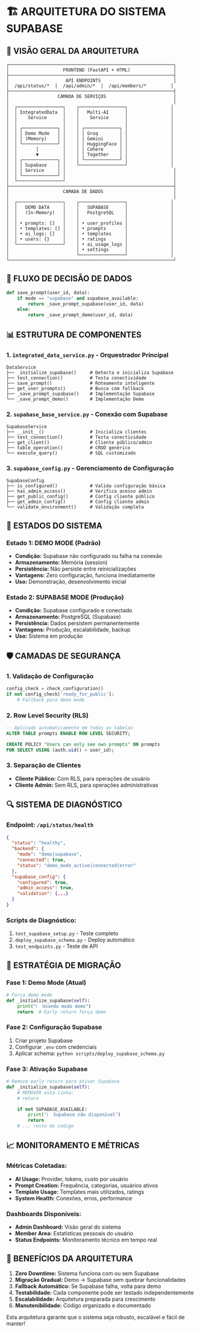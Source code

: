 # 🏗️ ARQUITETURA DO SISTEMA SUPABASE

## 📐 VISÃO GERAL DA ARQUITETURA

```
┌─────────────────────────────────────────────────────────────┐
│                    FRONTEND (FastAPI + HTML)                │
├─────────────────────────────────────────────────────────────┤
│                     API ENDPOINTS                           │
│  /api/status/*  │  /api/admin/*  │  /api/members/*         │
├─────────────────────────────────────────────────────────────┤
│                  CAMADA DE SERVIÇOS                         │
│                                                             │
│  ┌─────────────────┐    ┌─────────────────┐                │
│  │ IntegratedData  │    │   Multi-AI      │                │
│  │    Service      │    │    Service      │                │
│  │                 │    │                 │                │
│  │ ┌─────────────┐ │    │ ┌─────────────┐ │                │
│  │ │ Demo Mode   │ │    │ │ Groq        │ │                │
│  │ │ (Memory)    │ │    │ │ Gemini      │ │                │
│  │ └─────────────┘ │    │ │ HuggingFace │ │                │
│  │       │         │    │ │ Cohere      │ │                │
│  │       ▼         │    │ │ Together    │ │                │
│  │ ┌─────────────┐ │    │ └─────────────┘ │                │
│  │ │ Supabase    │ │    └─────────────────┘                │
│  │ │ Service     │ │                                        │
│  │ └─────────────┘ │                                        │
│  └─────────────────┘                                        │
├─────────────────────────────────────────────────────────────┤
│                    CAMADA DE DADOS                          │
│                                                             │
│  ┌─────────────────┐    ┌─────────────────┐                │
│  │   DEMO DATA     │    │   SUPABASE      │                │
│  │   (In-Memory)   │    │   PostgreSQL    │                │
│  │                 │    │                 │                │
│  │ • prompts: []   │    │ • user_profiles │                │
│  │ • templates: [] │    │ • prompts       │                │
│  │ • ai_logs: []   │    │ • templates     │                │
│  │ • users: {}     │    │ • ratings       │                │
│  └─────────────────┘    │ • ai_usage_logs │                │
│                         │ • settings      │                │
│                         └─────────────────┘                │
└─────────────────────────────────────────────────────────────┘
```

## 🔄 FLUXO DE DECISÃO DE DADOS

```python
def save_prompt(user_id, data):
    if mode == "supabase" and supabase_available:
        return _save_prompt_supabase(user_id, data)
    else:
        return _save_prompt_demo(user_id, data)
```

## 📊 ESTRUTURA DE COMPONENTES

### 1. `integrated_data_service.py` - Orquestrador Principal

```
DataService
├── _initialize_supabase()     # Detecta e inicializa Supabase
├── test_connection()          # Testa conectividade
├── save_prompt()              # Roteamento inteligente
├── get_user_prompts()         # Busca com fallback
├── _save_prompt_supabase()    # Implementação Supabase
└── _save_prompt_demo()        # Implementação Demo
```

### 2. `supabase_base_service.py` - Conexão com Supabase

```
SupabaseService
├── __init__()                 # Inicializa clientes
├── test_connection()          # Testa conectividade
├── get_client()               # Cliente público/admin
├── table_operation()          # CRUD genérico
└── execute_query()            # SQL customizado
```

### 3. `supabase_config.py` - Gerenciamento de Configuração

```
SupabaseConfig
├── is_configured()            # Valida configuração básica
├── has_admin_access()         # Verifica acesso admin
├── get_public_config()        # Config cliente público
├── get_admin_config()         # Config cliente admin
└── validate_environment()     # Validação completa
```

## 🔀 ESTADOS DO SISTEMA

### Estado 1: DEMO MODE (Padrão)

- **Condição:** Supabase não configurado ou falha na conexão
- **Armazenamento:** Memória (session)
- **Persistência:** Não persiste entre reinicializações
- **Vantagens:** Zero configuração, funciona imediatamente
- **Uso:** Demonstração, desenvolvimento inicial

### Estado 2: SUPABASE MODE (Produção)

- **Condição:** Supabase configurado e conectado
- **Armazenamento:** PostgreSQL (Supabase)
- **Persistência:** Dados persistem permanentemente
- **Vantagens:** Produção, escalabilidade, backup
- **Uso:** Sistema em produção

## 🛡️ CAMADAS DE SEGURANÇA

### 1. Validação de Configuração

```python
config_check = check_configuration()
if not config_check['ready_for_public']:
    # Fallback para demo mode
```

### 2. Row Level Security (RLS)

```sql
-- Aplicado automaticamente em todas as tabelas
ALTER TABLE prompts ENABLE ROW LEVEL SECURITY;

CREATE POLICY "Users can only see own prompts" ON prompts
FOR SELECT USING (auth.uid() = user_id);
```

### 3. Separação de Clientes

- **Cliente Público:** Com RLS, para operações de usuário
- **Cliente Admin:** Sem RLS, para operações administrativas

## 🔍 SISTEMA DE DIAGNÓSTICO

### Endpoint: `/api/status/health`

```json
{
  "status": "healthy",
  "backend": {
    "mode": "demo|supabase",
    "connected": true,
    "status": "demo_mode_active|connected|error"
  },
  "supabase_config": {
    "configured": true,
    "admin_access": true,
    "validation": {...}
  }
}
```

### Scripts de Diagnóstico:

1. `test_supabase_setup.py` - Teste completo
2. `deploy_supabase_schema.py` - Deploy automático
3. `test_endpoints.py` - Teste de API

## 🚀 ESTRATÉGIA DE MIGRAÇÃO

### Fase 1: Demo Mode (Atual)

```python
# Força demo mode
def _initialize_supabase(self):
    print("ℹ️  Usando modo demo")
    return  # Early return força demo
```

### Fase 2: Configuração Supabase

1. Criar projeto Supabase
2. Configurar `.env` com credenciais
3. Aplicar schema: `python scripts/deploy_supabase_schema.py`

### Fase 3: Ativação Supabase

```python
# Remove early return para ativar Supabase
def _initialize_supabase(self):
    # REMOVER esta linha:
    # return

    if not SUPABASE_AVAILABLE:
        print("ℹ️  Supabase não disponível")
        return
    # ... resto do código
```

## 📈 MONITORAMENTO E MÉTRICAS

### Métricas Coletadas:

- **AI Usage:** Provider, tokens, custo por usuário
- **Prompt Creation:** Frequência, categorias, usuários ativos
- **Template Usage:** Templates mais utilizados, ratings
- **System Health:** Conexões, erros, performance

### Dashboards Disponíveis:

- **Admin Dashboard:** Visão geral do sistema
- **Member Area:** Estatísticas pessoais do usuário
- **Status Endpoints:** Monitoramento técnico em tempo real

## 🎯 BENEFÍCIOS DA ARQUITETURA

1. **Zero Downtime:** Sistema funciona com ou sem Supabase
2. **Migração Gradual:** Demo → Supabase sem quebrar funcionalidades
3. **Fallback Automático:** Se Supabase falha, volta para demo
4. **Testabilidade:** Cada componente pode ser testado independentemente
5. **Escalabilidade:** Arquitetura preparada para crescimento
6. **Manutenibilidade:** Código organizado e documentado

Esta arquitetura garante que o sistema seja robusto, escalável e fácil de manter!
